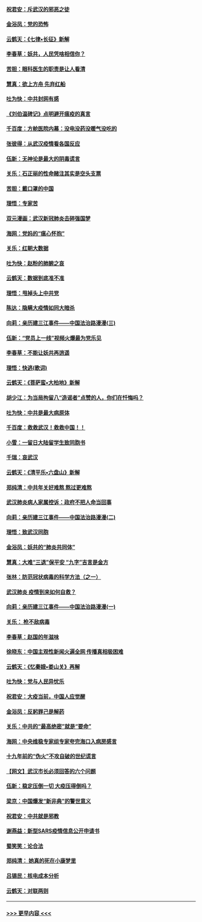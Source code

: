 #### [祝君安：斥武汉的邪恶之徒](../pages/nsc993/n11855861.md?t=02100031) 
#### [金浴凤：党的恐怖](../pages/nsc993/n11855849.md?t=02100031) 
#### [云鹤天：《七律▪长征》新解](../pages/nsc993/n11855479.md?t=02100031) 
#### [李春草：妖共，人民凭啥相信你？](../pages/nsc993/n11855196.md?t=02100031) 
#### [苦胆：眼科医生的职责是让人看清](../pages/nsc993/n11853840.md?t=02100031) 
#### [慧真：欲上方舟 先弃红船](../pages/nsc993/n11853483.md?t=02100031) 
#### [吐为快：中共封网有感](../pages/nsc993/n11852575.md?t=02100031) 
#### [《刘伯温碑记》点明避开瘟疫的真言](../pages/nsc993/n11852128.md?t=02100031) 
#### [千百度：方舱医院内幕：没电没药没暖气没吃的](../pages/nsc993/n11850211.md?t=02100031) 
#### [张彼得：从武汉疫情看各国反应](../pages/nsc993/n11850102.md?t=02100031) 
#### [伍新：无神论是最大的阴毒谎言](../pages/nsc993/n11846129.md?t=02100031) 
#### [关乐：石正丽的性命赌注其实是空头支票](../pages/nsc993/n11846109.md?t=02100031) 
#### [苦胆：戴口罩的中国](../pages/nsc993/n11845576.md?t=02100031) 
#### [理悟：专家苦](../pages/nsc993/n11845564.md?t=02100031) 
#### [双元漫画：武汉新冠肺炎击碎强国梦](../pages/nsc993/n11843320.md?t=02100031) 
#### [海网：党妈的“瘟心怀抱”](../pages/nsc993/n11840740.md?t=02100031) 
#### [关乐：红朝大数据](../pages/nsc993/n11840675.md?t=02100031) 
#### [吐为快：赵粉的肺腑之哀](../pages/nsc993/n11840618.md?t=02100031) 
#### [云鹤天：数据到底准不准](../pages/nsc993/n11840325.md?t=02100031) 
#### [理悟：甩掉头上中共党](../pages/nsc993/n11838826.md?t=02100031) 
#### [陈达：隐瞒大疫情如同大暗杀](../pages/nsc993/n11838771.md?t=02100031) 
#### [向莉：亲历建三江事件——中国法治路漫漫(三)](../pages/nsc993/n11831825.md?t=02100031) 
#### [伍新：“党员上一线”视频火爆最为党乐见](../pages/nsc993/n11838200.md?t=02100031) 
#### [李春草：不能让妖共再逍遥](../pages/nsc993/n11838102.md?t=02100031) 
#### [理悟：快逃(歌词)](../pages/nsc993/n11838083.md?t=02100031) 
#### [云鹤天：《菩萨蛮▪大柏地》新解](../pages/nsc993/n11838059.md?t=02100031) 
#### [胡少江：为当局拘留八“造谣者”点赞的人，你们在忏悔吗？](../pages/nsc993/n11836801.md?t=02100031) 
#### [吐为快：中共是最大病原体](../pages/nsc993/n11836748.md?t=02100031) 
#### [千百度：救救武汉！救救中国！！](../pages/nsc993/n11836145.md?t=02100031) 
#### [小雪：一留日大陆留学生致同胞书](../pages/nsc993/n11834624.md?t=02100031) 
#### [千瑞：哀武汉](../pages/nsc993/n11833647.md?t=02100031) 
#### [云鹤天：《清平乐▪六盘山》新解](../pages/nsc993/n11833611.md?t=02100031) 
#### [郑纯清：中共年关好难熬 熬过更难熬](../pages/nsc993/n11833489.md?t=02100031) 
#### [武汉肺炎病人家属控诉：政府不把人命当回事](../pages/nsc993/n11833205.md?t=02100031) 
#### [向莉：亲历建三江事件——中国法治路漫漫(二)](../pages/nsc993/n11829102.md?t=02100031) 
#### [理悟：致武汉同胞](../pages/nsc993/n11831522.md?t=02100031) 
#### [金浴凤：妖共的“肺炎共同体”](../pages/nsc993/n11829448.md?t=02100031) 
#### [慧真：大难“三退”保平安 “九字”吉言是金方](../pages/nsc993/n11829501.md?t=02100031) 
#### [张林：防范冠状病毒的科学方法（之一）](../pages/nsc993/n11828618.md?t=02100031) 
#### [武汉肺炎 疫情到来如何自救？](../pages/nsc993/n11827632.md?t=02100031) 
#### [向莉：亲历建三江事件——中国法治路漫漫(一)](../pages/nsc993/n11827190.md?t=02100031) 
#### [关乐： 枪不敌病毒](../pages/nsc993/n11826746.md?t=02100031) 
#### [李春草：赵国的年滋味](../pages/nsc993/n11826321.md?t=02100031) 
#### [徐晓东：中国主观性新闻火遍全网 传播真相极困难](../pages/nsc993/n11826508.md?t=02100031) 
#### [云鹤天：《忆秦娥▪娄山关》再解](../pages/nsc993/n11824682.md?t=02100031) 
#### [吐为快：党与人民异忧乐](../pages/nsc993/n11824660.md?t=02100031) 
#### [祝君安：大疫当前，中国人应觉醒](../pages/nsc993/n11821946.md?t=02100031) 
#### [金浴凤：反躬罪己是解药](../pages/nsc993/n11820280.md?t=02100031) 
#### [关乐：中共的“最高绝密”就是“要命”](../pages/nsc993/n11816946.md?t=02100031) 
#### [海网：中央维稳专家组专家夸完海口入病房感言](../pages/nsc993/n11815138.md?t=02100031) 
#### [十九年前的“伪火”不攻自破的世纪谎言](../pages/nsc993/n11813238.md?t=02100031) 
#### [【网文】武汉市长必须回答的六个问题](../pages/nsc993/n11813848.md?t=02100031) 
#### [伍新：稳定压倒一切 大疫压得倒吗？](../pages/nsc993/n11812634.md?t=02100031) 
#### [梁京：中国爆发“新非典”的警世意义](../pages/nsc993/n11812554.md?t=02100031) 
#### [祝君安：中共就是邪教](../pages/nsc993/n11812431.md?t=02100031) 
#### [谢燕益：新型SARS疫情信息公开申请书](../pages/nsc993/n11808840.md?t=02100031) 
#### [蜀笑笑：论合法](../pages/nsc993/n11808064.md?t=02100031) 
#### [郑纯清： 她真的死在小康梦里](../pages/nsc993/n11806623.md?t=02100031) 
#### [吕锡民：核电成本分析](../pages/nsc993/n11806284.md?t=02100031) 
#### [云鹤天：对联两则](../pages/nsc993/n11805957.md?t=02100031) 

----
#### [ >>> 更早内容 <<< ](../indexes/nsc993-earlier.md)
